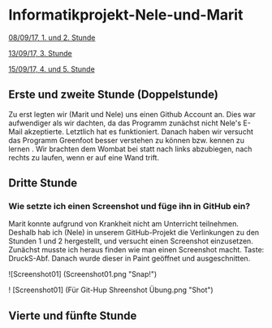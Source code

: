 # Informatikprojekt-Nele-und-Marit
[08/09/17, 1. und 2. Stunde](#1)

[13/09/17, 3. Stunde](#2)


[15/09/17, 4. und 5. Stunde](#3)






## Erste und zweite Stunde<a name="1"></a> (Doppelstunde)

Zu erst legten wir (Marit und Nele) uns einen Github Account an. Dies war aufwendiger als wir dachten, da das Programm zunächst nicht Nele's E-Mail akzeptierte. Letztlich hat es funktioniert.
Danach haben wir versucht das Programm Greenfoot besser verstehen zu können bzw. kennen zu lernen . Wir brachten dem Wombat bei statt nach links abzubiegen, nach rechts zu laufen, wenn er auf eine Wand trift.








## Dritte Stunde<a name="2"></a>

### Wie setzte ich einen Screenshot und füge ihn in GitHub ein?

Marit konnte aufgrund von Krankheit nicht am Unterricht teilnehmen. Deshalb hab ich (Nele) in unserem GitHub-Projekt die Verlinkungen zu den Stunden 1 und 2 hergestellt, und versucht einen Screenshot einzusetzen. Zunächst musste ich heraus finden wie man einen Screenshot macht. Taste: DruckS-Abf. Danach wurde dieser in Paint geöffnet und ausgeschnitten.


![Screenshot01] (Screenshot01.png "Snap!")

! [Screenshot01] (Für Git-Hup Shreenshot Übung.png "Shot")

## Vierte und fünfte Stunde<a name="3"></a>




